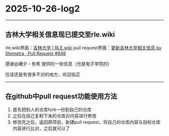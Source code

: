 # 2025-10-26-log2

---

## 吉林大学相关信息现已提交至rle.wiki

rle.wiki界面：[吉林大学 | RLE.wiki](https://rle.wiki/campus/JLU)
pull request界面：[更新吉林大学相关信息 by Stomatra · Pull Request #648](https://github.com/project-trans/RLE-wiki/pull/648)

感谢@禰夕・有希 提供的一些信息（也是电子学院的）

应该还是有很多不对的地方，欢迎指正

---

## 在github中pull request功能使用方法

1. 首先把别人的仓库fork一份到自己的仓库
2. 之后在自己复制下来的仓库对内容进行修改
3. 修改完之后，返回原项目，新建pull request，将自己的仓库内容与目标仓库内容进行比对，之后就可以了

